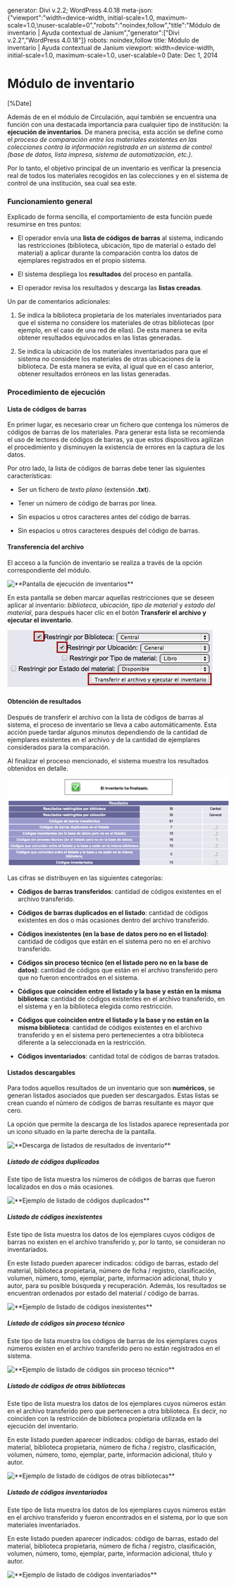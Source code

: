 generator: Divi v.2.2; WordPress 4.0.18
meta-json: {"viewport":"width=device-width, initial-scale=1.0, maximum-scale=1.0,\nuser-scalable=0","robots":"noindex,follow","title":"Módulo de inventario | Ayuda contextual de Janium","generator":["Divi v.2.2","WordPress 4.0.18"]}
robots: noindex,follow
title: Módulo de inventario | Ayuda contextual de Janium
viewport: width=device-width, initial-scale=1.0, maximum-scale=1.0, user-scalable=0
Date: Dec 1, 2014

# Módulo de inventario

[%Date]

Además de en el módulo de Circulación, aquí también se encuentra una
función con una destacada importancia para cualquier tipo de
institución: la **ejecución de inventarios**. De manera precisa, esta
acción se define como el *proceso de comparación entre los materiales
existentes en las colecciones contra la información registrada en un
sistema de control (base de datos, lista impresa, sistema de
automatización, etc.)*.

Por lo tanto, el objetivo principal de un inventario es verificar la
presencia real de todos los materiales recogidos en las colecciones y en
el sistema de control de una institución, sea cual sea este.

### Funcionamiento general

Explicado de forma sencilla, el comportamiento de esta función puede
resumirse en tres puntos:

-   El operador envía una **lista de códigos de barras** al sistema,
    indicando las restricciones (biblioteca, ubicación, tipo de material
    o estado del material) a aplicar durante la comparación contra los
    datos de ejemplares registrados en el propio sistema.

-   El sistema despliega los **resultados** del proceso en pantalla.

-   El operador revisa los resultados y descarga las **listas creadas**.

Un par de comentarios adicionales:

1.  Se indica la biblioteca propietaria de los materiales inventariados
    para que el sistema no considere los materiales de otras bibliotecas
    (por ejemplo, en el caso de una red de ellas). De esta manera se
    evita obtener resultados equivocados en las listas generadas.

2.  Se indica la ubicación de los materiales inventariados para que el
    sistema no considere los materiales de otras ubicaciones de la
    biblioteca. De esta manera se evita, al igual que en el caso
    anterior, obtener resultados erróneos en las listas generadas.

### Procedimiento de ejecución

#### Lista de códigos de barras

En primer lugar, es necesario crear un fichero que contenga los números
de códigos de barras de los materiales. Para generar esta lista se
recomienda el uso de lectores de códigos de barras, ya que estos
dispositivos agilizan el procedimiento y disminuyen la existencia de
errores en la captura de los datos.

Por otro lado, la lista de códigos de barras debe tener las siguientes
características:

-   Ser un fichero de *texto plano* (extensión **.txt**).

-   Tener un número de código de barras por línea.

-   Sin espacios u otros caracteres antes del código de barras.

-   Sin espacios u otros caracteres después del código de barras.

#### Transferencia del archivo

El acceso a la función de inventario se realiza a través de la opción
correspondiente del módulo.

![\*\*Pantalla de ejecución de
inventarios\*\*](Pantalla_inventario1.png)

En esta pantalla se deben marcar aquellas restricciones que se deseen
aplicar al inventario: *biblioteca*, *ubicación*, *tipo de material* y
*estado del material*, para después hacer clic en el botón **Transferir
el archivo y ejecutar el inventario**.

![\*\*Opciones de inventario\*\*](Opciones_inventario1.png)

#### Obtención de resultados

Después de transferir el archivo con la lista de códigos de barras al
sistema, el proceso de inventario se lleva a cabo automáticamente. Esta
acción puede tardar algunos minutos dependiendo de la cantidad de
ejemplares existentes en el archivo y de la cantidad de ejemplares
considerados para la comparación.

Al finalizar el proceso mencionado, el sistema muestra los resultados
obtenidos en detalle.

![\*\*Resultados del inventario\*\*](Resultados_inventario1.png)

Las cifras se distribuyen en las siguientes categorías:

-   **Códigos de barras transferidos**: cantidad de códigos existentes
    en el archivo transferido.

-   **Códigos de barras duplicados en el listado**: cantidad de códigos
    existentes en dos o más ocasiones dentro del archivo transferido.

-   **Códigos inexistentes (en la base de datos pero no en el
    listado)**: cantidad de códigos que están en el sistema pero no en
    el archivo transferido.

-   **Códigos sin proceso técnico (en el listado pero no en la base de
    datos)**: cantidad de códigos que están en el archivo transferido
    pero que no fueron encontrados en el sistema.

-   **Códigos que coinciden entre el listado y la base y están en la
    misma biblioteca**: cantidad de códigos existentes en el archivo
    transferido, en el sistema y en la biblioteca elegida como
    restricción.

-   **Códigos que coinciden entre el listado y la base y no están en la
    misma biblioteca**: cantidad de códigos existentes en el archivo
    transferido y en el sistema pero pertenecientes a otra biblioteca
    diferente a la seleccionada en la restricción.

-   **Códigos inventariados**: cantidad total de códigos de barras
    tratados.

#### Listados descargables

Para todos aquellos resultados de un inventario que son **numéricos**,
se generan listados asociados que pueden ser descargados. Estas listas
se crean cuando el número de códigos de barras resultante es mayor que
cero.

La opción que permite la descarga de los listados aparece representada
por un icono situado en la parte derecha de la pantalla.

![\*\*Descarga de listados de resultados de
inventario\*\*](Descarga_listados_inventario1.png)

##### Listado de códigos duplicados

Este tipo de lista muestra los números de códigos de barras que fueron
localizados en dos o más ocasiones.

![\*\*Ejemplo de listado de códigos
duplicados\*\*](Ejemplo_listado_duplicados1.png)

##### Listado de códigos inexistentes

Este tipo de lista muestra los datos de los ejemplares cuyos códigos de
barras no existen en el archivo transferido y, por lo tanto, se
consideran no inventariados.

En este listado pueden aparecer indicados: código de barras, estado del
material, biblioteca propietaria, número de ficha / registro,
clasificación, volumen, número, tomo, ejemplar, parte, información
adicional, título y autor, para su posible búsqueda y recuperación.
Además, los resultados se encuentran ordenados por estado del material /
código de barras.

![\*\*Ejemplo de listado de códigos
inexistentes\*\*](Ejemplo_listado_inexistentes1.png)

##### Listado de códigos sin proceso técnico

Este tipo de lista muestra los códigos de barras de los ejemplares cuyos
números existen en el archivo transferido pero no están registrados en
el sistema.

![\*\*Ejemplo de listado de códigos sin proceso
técnico\*\*](Ejemplo_listado_sinproceso1.png)

##### Listado de códigos de otras bibliotecas

Este tipo de lista muestra los datos de los ejemplares cuyos números
están en el archivo transferido pero que pertenecen a otra biblioteca.
Es decir, no coinciden con la restricción de biblioteca propietaria
utilizada en la ejecución del inventario.

En este listado pueden aparecer indicados: código de barras, estado del
material, biblioteca propietaria, número de ficha / registro,
clasificación, volumen, número, tomo, ejemplar, parte, información
adicional, título y autor.

![\*\*Ejemplo de listado de códigos de otras
bibliotecas\*\*](Ejemplo_listado_otrasbibliotecas1.png)

##### Listado de códigos inventariados

Este tipo de lista muestra los datos de los ejemplares cuyos números
están en el archivo transferido y fueron encontrados en el sistema, por
lo que son materiales inventariados.

En este listado pueden aparecer indicados: código de barras, estado del
material, biblioteca propietaria, número de ficha / registro,
clasificación, volumen, número, tomo, ejemplar, parte, información
adicional, título y autor.

![\*\*Ejemplo de listado de códigos
inventariados\*\*](Ejemplo_listado_inventariados1.png)

